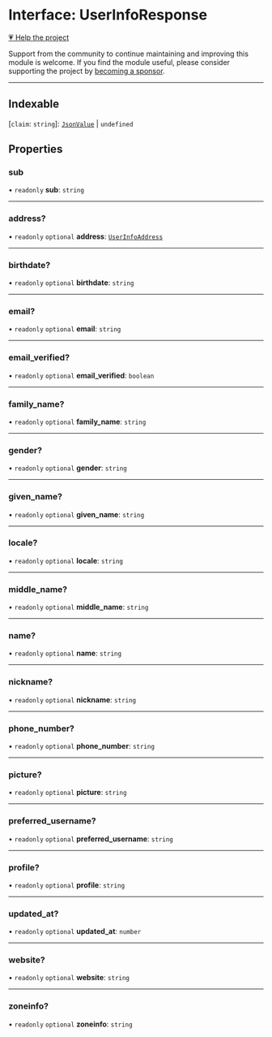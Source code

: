 # Interface: UserInfoResponse

[💗 Help the project](https://github.com/sponsors/panva)

Support from the community to continue maintaining and improving this module is welcome. If you find the module useful, please consider supporting the project by [becoming a sponsor](https://github.com/sponsors/panva).

***

## Indexable

 \[`claim`: `string`\]: [`JsonValue`](../type-aliases/JsonValue.md) \| `undefined`

## Properties

### sub

• `readonly` **sub**: `string`

***

### address?

• `readonly` `optional` **address**: [`UserInfoAddress`](UserInfoAddress.md)

***

### birthdate?

• `readonly` `optional` **birthdate**: `string`

***

### email?

• `readonly` `optional` **email**: `string`

***

### email\_verified?

• `readonly` `optional` **email\_verified**: `boolean`

***

### family\_name?

• `readonly` `optional` **family\_name**: `string`

***

### gender?

• `readonly` `optional` **gender**: `string`

***

### given\_name?

• `readonly` `optional` **given\_name**: `string`

***

### locale?

• `readonly` `optional` **locale**: `string`

***

### middle\_name?

• `readonly` `optional` **middle\_name**: `string`

***

### name?

• `readonly` `optional` **name**: `string`

***

### nickname?

• `readonly` `optional` **nickname**: `string`

***

### phone\_number?

• `readonly` `optional` **phone\_number**: `string`

***

### picture?

• `readonly` `optional` **picture**: `string`

***

### preferred\_username?

• `readonly` `optional` **preferred\_username**: `string`

***

### profile?

• `readonly` `optional` **profile**: `string`

***

### updated\_at?

• `readonly` `optional` **updated\_at**: `number`

***

### website?

• `readonly` `optional` **website**: `string`

***

### zoneinfo?

• `readonly` `optional` **zoneinfo**: `string`
